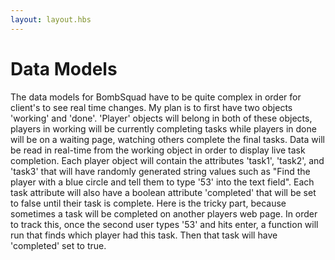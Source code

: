 ```yaml
---
layout: layout.hbs
---
```


# Data Models

The data models for BombSquad have to be quite complex in order for client's to see real time changes. My plan is to first have two objects 'working' and 'done'. 'Player' objects will belong in both of these objects, players in working will be currently completing tasks while players in done will be on a waiting page, watching others complete the final tasks. Data will be read in real-time from the working object in order to display live task completion. Each player object will contain the attributes 'task1', 'task2', and 'task3' that will have randomly generated string values such as "Find the player with a blue circle and tell them to type '53' into the text field". Each task attribute will also have a boolean attribute 'completed' that will be set to false until their task is complete. Here is the tricky part, because sometimes a task will be completed on another players web page. In order to track this, once the second user types '53' and hits enter, a function will run that finds which player had this task. Then that task will have 'completed' set to true. 
